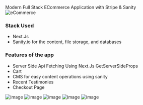 Modern Full Stack ECommerce Application with Stripe & Sanity
![eCommerce](https://res.cloudinary.com/crdev/image/upload/q_100/v1652075464/github_repos/file2_vuvxlv.png)

### Stack Used
* Next.Js
* Sanity.io for the content, file storage, and databases

### Features of the app
* Server Side Api Fetching Using Next.Js GetServerSideProps
* Cart 
* CMS for easy content operations using sanity
* Recent Testimonies
* Checkout Page


![image](https://res.cloudinary.com/crdev/image/upload/q_100/v1652075465/github_repos/file3_msw88f.png)
![image](https://res.cloudinary.com/crdev/image/upload/q_100/v1652075465/github_repos/file4_ub6iko.png)
![image](https://res.cloudinary.com/crdev/image/upload/q_100/v1652075464/github_repos/file5_yalpzn.png)
![image](https://res.cloudinary.com/crdev/image/upload/q_100/v1652075463/github_repos/file1_gqmulu.png)
![image](https://res.cloudinary.com/crdev/image/upload/q_100/v1652075464/github_repos/file6_xgye0o.png)
